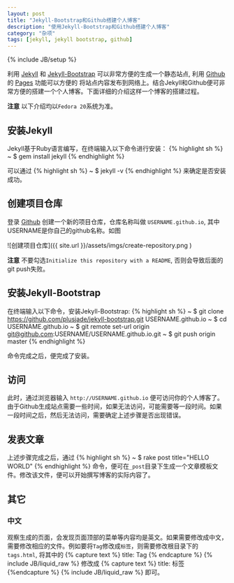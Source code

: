 ```yaml
---
layout: post
title: "Jekyll-Bootstrap和Github搭建个人博客"
description: "使用Jekyll-Bootstrap和Github搭建个人博客"
category: "杂项"
tags: [jekyll, jekyll bootstrap, github]
---
```

{% include JB/setup %}

利用 [Jekyll](http://jekyllrb.com) 和 [Jekyll-Bootstrap](http://jekyllbootstrap.com) 可以非常方便的生成一个静态站点, 利用 [Github](https://github.com) 的 [Pages](https:/pages.github.com) 功能可以方便的
将站点内容发布到网络上。结合Jekyll和Github便可非常方便的搭建一个个人博客。下面详细的介绍这样一个博客的搭建过程。

**注意** 以下介绍均以`Fedora 20`系统为准。

## 安装Jekyll
Jekyll基于Ruby语言编写，在终端输入以下命令进行安装：
{% highlight sh %}
~ $ gem install jekyll
{% endhighlight %}

可以通过
{% highlight sh %}
~ $ jekyll -v
{% endhighlight %}
来确定是否安装成功。

## 创建项目仓库
登录 [Github](https://github.com/login) 创建一个新的项目仓库，仓库名称叫做 `USERNAME.github.io`, 其中USERNAME是你自己的github名称。如图

![创建项目仓库]({{ site.url }}/assets/imgs/create-repository.png ) 

**注意** 不要勾选`Initialize this repository with a README`, 否则会导致后面的git push失败。

## 安装Jekyll-Bootstrap
在终端输入以下命令，安装Jekyll-Bootstrap:
{% highlight sh %}
~ $ git clone https://github.com/plusjade/jekyll-bootstrap.git USERNAME.github.io
~ $ cd USERNAME.github.io
~ $ git remote set-url origin git@github.com:USERNAME/USERNAME.github.io.git
~ $ git push origin master
{% endhighlight %}

命令完成之后，便完成了安装。

## 访问
此时，通过浏览器输入 `http://USERNAME.github.io` 便可访问你的个人博客了。由于Github生成站点需要一些时间，如果无法访问，可能需要等一段时间。如果一段时间之后，然后无法访问，需要确定上述步骤是否出现错误。

## 发表文章
上述步骤完成之后，通过
{% highlight sh %}
~ $ rake post title="HELLO WORLD"
{% endhighlight %}
命令，便可在`_post`目录下生成一个文章模板文件。修改该文件，便可以开始撰写博客的实际内容了。

## 其它
### 中文
观察生成的页面，会发现页面顶部的菜单等内容均是英文。如果需要修改成中文，需要修改相应的文件。例如要将`Tag`修改成`标签`，则需要修改根目录下的`tags.html`, 将其中的
{% capture text %} title: Tag
{% endcapture %}
{% include JB/liquid_raw %}
修改成
{% capture text %} title: 标签
{%endcapture %}
{% include JB/liquid_raw %}
即可。
